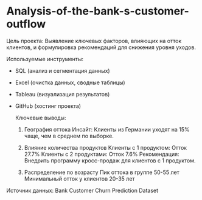 # Analysis-of-the-bank-s-customer-outflow
Цель проекта: 
Выявление ключевых факторов, влияющих на отток клиентов, и формулировка рекомендаций для снижения уровня уходов.

Используемые инструменты:
- SQL (анализ и сегментация данных)  
- Excel (очистка данных, сводные таблицы)  
- Tableau (визуализация результатов)  
- GitHub (хостинг проекта)

  Ключевые выводы:

  1. География оттока
  Инсайт: Клиенты из Германии уходят на 15% чаще, чем в среднем по выборке.

  2. Влияние количества продуктов
    Клиенты с 1 продуктом: Отток 27.7%
    Клиенты с 2 продуктами: Отток 7.6%
  Рекомендация: Внедрить программу кросс-продаж для клиентов с 1 продуктом.

  3. Распределение по возрасту
    Пик оттока в группе 50-55 лет
    Минимальный отток у клиентов 20-35 лет

Источник данных: Bank Customer Churn Prediction Dataset
